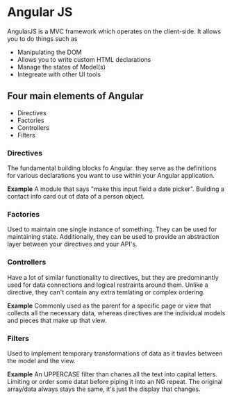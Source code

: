 # Angular JS

AngularJS is a MVC framework which operates on the client-side. It allows you to do things such as 

- Manipulating the DOM
- Allows you to write custom HTML declarations
- Manage the states of Model(s)
- Integreate with other UI tools

## Four main elements of Angular

- Directives
- Factories
- Controllers
- Filters

### Directives
The fundamental building blocks fo Angular. they serve as the definitions for various declarations you want to use within your Angular application.

**Example**
A module that says "make this input field a date picker".
Building a contact info card out of data of a person object. 

### Factories
Used to maintain one single instance of something. They can be used for maintaining state. Additionally, they can be used to provide an abstraction layer between your directives and your API's.

### Controllers
Have a lot of similar functionality to directives, but they are predominantly used for data connections and logical restraints around them. Unlike a directive, they can't contain any extra temlating or complex ordering.

**Example**
Commonly used as the parent for a specific page or view that collects all the necessary data, whereas directives are the individual models and pieces that make up that view.

### Filters
Used to implement temporary transformations of data as it travles between the model and the view.

**Example**
An UPPERCASE filter than chanes all the text into capital letters.
Limiting or order some datat before piping it into an NG repeat. The original array/data always stays the same, it's just the display that changes.